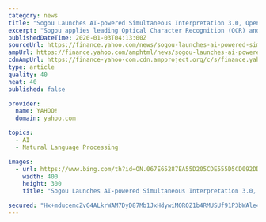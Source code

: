 ```yaml
---
category: news
title: "Sogou Launches AI-powered Simultaneous Interpretation 3.0, Opening a New Era of Multimodal Cognition Capacity"
excerpt: "Sogou applies leading Optical Character Recognition (OCR) and Natural Language Processing (NLP) technologies that enable the solution to see and process images on presentation slides, further interpreting the underlying information. To \"think\" while interpreting, the solution utilizes Sogou's proprietary \"Context Engine,\" Knowledge Graph ..."
publishedDateTime: 2020-01-03T04:13:00Z
sourceUrl: https://finance.yahoo.com/news/sogou-launches-ai-powered-simultaneous-034500810.html
ampUrl: https://finance.yahoo.com/amphtml/news/sogou-launches-ai-powered-simultaneous-034500810.html
cdnAmpUrl: https://finance-yahoo-com.cdn.ampproject.org/c/s/finance.yahoo.com/amphtml/news/sogou-launches-ai-powered-simultaneous-034500810.html
type: article
quality: 40
heat: 40
published: false

provider:
  name: YAHOO!
  domain: yahoo.com

topics:
  - AI
  - Natural Language Processing

images:
  - url: https://www.bing.com/th?id=ON.067E65287EA55D205CDE555D5CD092DD
    width: 400
    height: 300
    title: "Sogou Launches AI-powered Simultaneous Interpretation 3.0, Opening a New Era of Multimodal Cognition Capacity"

secured: "Hx+mducemcZvG4ALkrWAM7DyD87Mb1JxHdywiM0ROZ1b4RMUSUf91P3bWAle47GPLgEuk0Fcwr9F78lN93DFu0VU44X2OoUx9kmd9ZbGB0zFPlxgGsOecoy9dncozp7WuXzZRRiErovZHd4SaQBOIxVRZcvbTIpB0R2k/5WRPs6WE84LzKFbtxTotZpohWcQyk5wlgqfRt/DCEkoVwLJTTNv2EUxmc9tdkhkdcX2tanIeejvy3EaU9kw9N7926dfITosagF+tjsVIxS+KAt7aA==;81pBybcE7Z8rsEVqYoi9Bw=="
---
```


